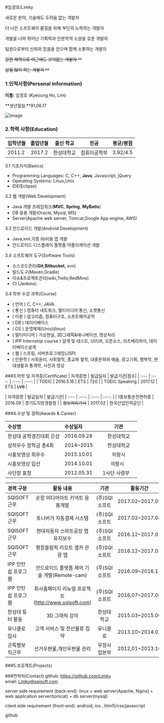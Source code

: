 #임경호/Limky

새로운 분야, 기술에도 두려움 없는 개발자

더 나은 소프트웨어 품질을 위해 부단히 노력하는 개발자  

개발을 너머 뛰어난 기획력과 인문학적 소양을 갖춘 개발자   

팀원으로부터 신뢰와 믿음을 얻으며 함께 소통하는 개발자  

~~강한 체력으로 야근에도 끄덕없는 개발자 ^^~~

~~삽질 많이 하는 개발자 ^^~~

### 1.인적사항(Personal Information)  

  **이름:** 임경호 (Kyeoung Ho, Lim)
  
  **생년월일:**91.06.17  

  ![Image](https://scontent-icn1-1.xx.fbcdn.net/v/t1.0-9/13133331_159272791137480_2076198251917202711_n.jpg?oh=c5f4f142980ebec3ef856afa9a919afe&oe=5946CDBF)
  
### 2.학력 사항(Education)  

| 입학년월 | 졸업년월 | 출신 학교 |전공 | 평균/평점 | 
| :---         |     :---:      |        :---:   |    :---:      | :---:       |  
| 2011.2 | 2017.2 | 한성대학교   |컴퓨터공학부 | 3.92/4.5 |

<!--### 3. 보유기술(Technical Skills)-->

3.1  기초지식(Basics)
* Programming Languages: C, C++, __Java__, Javascript, jQuery
* Operating Systems: Linux,Unix
* IDE(Eclipse)

3.2 웹 개발(Web Development)
* Java 개발 프레임워크(__MVC__, __Spring__, __MyBatis__)
* DB 응용 개발(Oracle, Mysql, MS)
* Server(Apache web server, Tomcat,Google App engine, AWS)

3.3 안드로이드 개발(Android Development)
* Java,xml,각종 lib이용 앱 개발
* 안드로이드 디스플레이 플랫폼 어플리케이션 개발

3.4 소프트웨어 도구(Software Tools)
* 소스코드관리(__Git__,__Bitbucket__, svn)
* 빌드도구(Maven,Gradle)
* 이슈&프로젝트관리(wiki,Trello,RedMine)
* CI (Jenkins)

3.4 학부 수강 과목(Course)
* ( 언어 ) C, C++, JAVA
* ( 통신 ) 컴퓨터 네트워크, 멀티미디어 통신, 소켓통신 
* ( 이론 ) 알고리즘, 컴퓨터구조, 소프트웨어공학 
* ( DB ) 데이터베이스
* ( OS ) 운영체제(Unix)(linux)
* ( 멀티미디어 ) 가상현실, 3D그래픽&애니메이션, 영상처리
* ( IPP Internship course ) 설계 및 테스트, UI/UX, 오픈소스, 라즈베리파이, 데이터베이스설계
* ( 웹 ) 스프링, 서버프로그래밍(JSP)
* ( 인문학 ) 사회윤리, 사회철학, 종교와 철학, 대중문화와 예술, 광고기획, 행복학, 현대생활과 통계학, 사진과 영상  


###3.어학 및 자격증(Certificate)
| 자격증명 | 발급일자  | 발급기관|점수| 
| :---         |     :---:      |     :---:   |   :---:   | 
| TOEIC | 2016.5.16 | ETS   | 720  |
|  TOEIC Speaking | 2017.12 | ETS   | ~~LV6~~  |
 
| 자격증명 | 발급일자  | 발급기관|
| :---         |     :---:      |     :---:   |   :---:   | 
| 1종보통운전면허증 | 2016.09 | 경기도지방경찰청 | 
| ~~정보처리기사~~ | 2017.02 | 한국산업인력공단 | 

###4.수상 및 경력(Awards & Career)

| 수상명 | 수상일자 | 기관 |
| :---         |     :---      |         :---:    |
| 한성대 공학경진대회 은상  |2016.09.28      | 한성대학교   |
| 성적우수 장학금 총4회  |2014~2015    | 한성대학교   |
| 시홍보영상 최우수     |2015.10.01      | 의왕시      |
| 시홍보영상 입선  |2014.10.01    | 의왕시   |
| 사단장 표창     |2012.05.31     | 1사단 사령부     |

| 경력 구분 | 활동 내용 | 기관 |활동기간 |
| :---         |     :---:      |        :---:   |    :---:      |
| SQISOFT 근무 | 순창 미디어아트 키넥트 응용개발| (주)SQI소프트|2017.02~2017.05|
| SQISOFT 근무 | 토니버거 자동결제 시스템| (주)SQI소프트|2017.02~2017.04|
| SQISOFT 근무 | 현대자동차 스마트공장 앱 유지보수| (주)SQI소프트|2016.12~2017.01|
| SQISOFT 근무 | 평창올림픽 리모트 셀카 관광 앱 | (주)SQI소프트 |2016.12~2017.01  |
| IPP 인턴쉽 프로그램 | 안드로이드 플랫폼 제어 기술 개발(Remote-cam) | (주)SQI소프트 |2016.09~2016.11  |
| IPP 인턴쉽 프로그램 | 회사홈페이지 리뉴얼 프로젝트(http://www.sqisoft.com)  | (주)SQI소프트   |2016,07~2017.08  |
| 한성대 튜터 활동 | 3D 그래픽 강의  | 한성대학교     |2015.03~2015.06  |
| 유니클로 입사 | 고객 서비스 및 전산물류 집약    | 유니클로     |2013.10~2014.02  |
| 군특별보직근무| 선거우편물,개인우편물 관리 | 우정사업본부   |2012,01~2013.10  |

###5.프로젝트(Projects)


###연락처(Contact)
github: https://github.com/Limky  
email: Limky@sqisoft.com


server side requirement (back-end):
linux + web server(Apache, Nginx) + web application server(tomcat) + db server(mysql)

client side requirement (front-end):
android, ios , html5/css/javascript 

github



